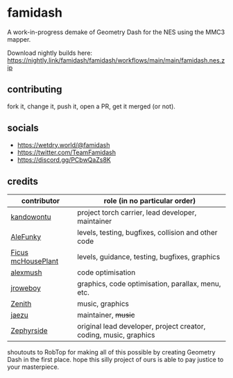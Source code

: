 # famidash

A work-in-progress demake of Geometry Dash for the NES using the MMC3 mapper.

Download nightly builds here: https://nightly.link/famidash/famidash/workflows/main/main/famidash.nes.zip

## contributing

fork it, change it, push it, open a PR, get it merged (or not).

## socials

- https://wetdry.world/@famidash
- https://twitter.com/TeamFamidash
- https://discord.gg/PCbwQaZs8K

## credits

|contributor|role (in no particular order)|
|---|---|
|[kandowontu](https://github.com/kandowontu)|project torch carrier, lead developer, maintainer|
|[AleFunky](https://github.com/PinguLinux)|levels, testing, bugfixes, collision and other code|
|[Ficus mcHousePlant](https://github.com/FicusmcHousePlant)|levels, guidance, testing, bugfixes, graphics|
|[alexmush](https://github.com/ADM228)|code optimisation|
|[jroweboy](https://github.com/jroweboy)|graphics, code optimisation, parallax, menu, etc.|
|[Zenith](https://github.com/ZenithNeko)|music, graphics|
|[jaezu](https://github.com/jaezudev)|maintainer, ~~music~~|
|[Zephyrside](https://github.com/zephyrside)|original lead developer, project creator, coding, music, graphics|

shoutouts to RobTop for making all of this possible by creating Geometry Dash in the first place. hope this silly project of ours is able to pay justice to your masterpiece.
